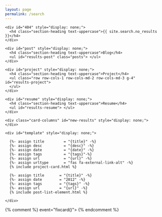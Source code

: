 ```yaml
---
layout: page
permalink: /search
---
```


<section class="page-section {{ include.class }}" id="{{ include.content.title | downcase }}">
  <div class="container">

    <div id="404" style="display: none;">
      <h4 class="section-heading text-uppercase">{{ site.search.no_results }}</h4>
    </div>

    <div id="post" style="display: none;">
      <h4 class="section-heading text-uppercase">Blog</h4>
      <ul id="results-post" class="posts"> </ul>    
    </div>

    <div id="project" style="display: none;">
      <h4 class="section-heading text-uppercase">Project</h4>
      <ul class="row row-cols-1 row-cols-md-2 row-cols-md-3 g-4" id="results-project">
      </ul>
    </div>

    <div id="resume" style="display: none;">
      <h4 class="section-heading text-uppercase">Resume</h4>
      <ul id="results-resume"> </ul>    
    </div>

    <div class="card-columns" id="new-results" style="display: none;"></div>

    <div id="template" style="display: none;">

      {%- assign title         = "{title}" -%}
      {%- assign desc          = "{desc}" -%}
      {%- assign date          = "{date}" -%}
      {%- assign tags          = "{tags}"-%}
      {%- assign url           = "{url}" -%}
      {%- assign urltype       = "fas fa-external-link-alt" -%}
      {% include project-card.html %}
      
      {%- assign title       = "{title}" -%}
      {%- assign date        = "2012" -%}
      {%- assign tags        = "{tags}" -%}
      {%- assign url         = "{url}" -%}
      {% include post-list-element.html %}

    </div>
  </div>

<script src="/assets/js/simple-jekyll-search.mod.js"></script>
<!-- Configuration -->
<script src="/assets/js/customize-search.js"></script>

{% comment %}
event="fixcard()">
{% endcomment %}
